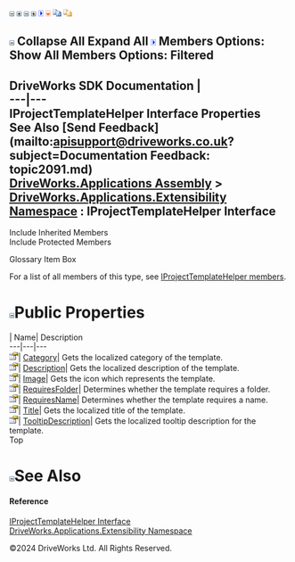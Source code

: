 ![](dotnetimages/collapse.gif) ![](dotnetimages/expand.gif) ![](dotnetimages/collapse.gif) ![](dotnetimages/expand.gif) ![](dotnetimages/drpdown.gif) ![](dotnetimages/drpdown_orange.gif) ![](dotnetimages/copycode.gif) ![](dotnetimages/copycodeHighlight.gif)

![](dotnetimages/collapse.gif) Collapse All Expand All ![](dotnetimages/drpdown.gif) Members Options: Show All  Members Options: Filtered   
---  
DriveWorks SDK Documentation  |   
---|---  
IProjectTemplateHelper Interface Properties   
See Also [Send Feedback](mailto:apisupport@driveworks.co.uk?subject=Documentation Feedback: topic2091.md)  
[DriveWorks.Applications Assembly](topic13.md) > [DriveWorks.Applications.Extensibility Namespace](topic1995.md) : IProjectTemplateHelper Interface  
---  
  
Include Inherited Members    
Include Protected Members    


Glossary Item Box

For a list of all members of this type, see [IProjectTemplateHelper members](topic2092.md).

# ![](dotnetimages/collapse.gif)Public Properties

| Name| Description  
---|---|---  
![ Property](dotnetimages/Property.gif)| [Category](topic2099.md)| Gets the localized category of the template.   
![ Property](dotnetimages/Property.gif)| [Description](topic2100.md)| Gets the localized description of the template.   
![ Property](dotnetimages/Property.gif)| [Image](topic2101.md)| Gets the icon which represents the template.   
![ Property](dotnetimages/Property.gif)| [RequiresFolder](topic2102.md)| Determines whether the template requires a folder.   
![ Property](dotnetimages/Property.gif)| [RequiresName](topic2103.md)| Determines whether the template requires a name.   
![ Property](dotnetimages/Property.gif)| [Title](topic2104.md)| Gets the localized title of the template.   
![ Property](dotnetimages/Property.gif)| [TooltipDescription](topic2105.md)| Gets the localized tooltip description for the template.   
Top

# ![](dotnetimages/collapse.gif)See Also

#### Reference

[IProjectTemplateHelper Interface](topic2091.md)   
[DriveWorks.Applications.Extensibility Namespace](topic1995.md)

©2024 DriveWorks Ltd. All Rights Reserved.
